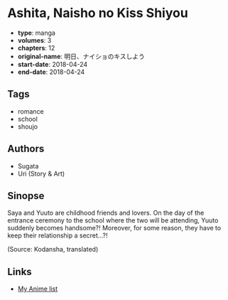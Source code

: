 # Ashita, Naisho no Kiss Shiyou

-   **type**: manga
-   **volumes**: 3
-   **chapters**: 12
-   **original-name**: 明日、ナイショのキスしよう
-   **start-date**: 2018-04-24
-   **end-date**: 2018-04-24

## Tags

-   romance
-   school
-   shoujo

## Authors

-   Sugata
-   Uri (Story & Art)

## Sinopse

Saya and Yuuto are childhood friends and lovers. On the day of the entrance ceremony to the school where the two will be attending, Yuuto suddenly becomes handsome?! Moreover, for some reason, they have to keep their relationship a secret...?!

(Source: Kodansha, translated)

## Links

-   [My Anime list](https://myanimelist.net/manga/114263/Ashita_Naisho_no_Kiss_Shiyou)
